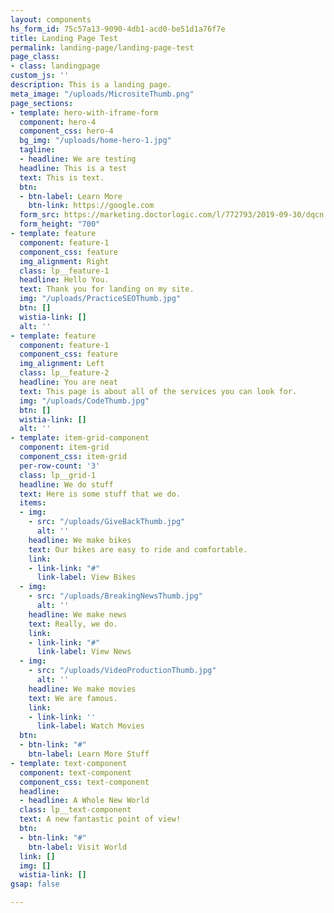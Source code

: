 ```yaml
---
layout: components
hs_form_id: 75c57a13-9090-4db1-acd0-be51d1a76f7e
title: Landing Page Test
permalink: landing-page/landing-page-test
page_class:
- class: landingpage
custom_js: ''
description: This is a landing page.
meta_image: "/uploads/MicrositeThumb.png"
page_sections:
- template: hero-with-iframe-form
  component: hero-4
  component_css: hero-4
  bg_img: "/uploads/home-hero-1.jpg"
  tagline:
  - headline: We are testing
  headline: This is a test
  text: This is text.
  btn:
  - btn-label: Learn More
    btn-link: https://google.com
  form_src: https://marketing.doctorlogic.com/l/772793/2019-09-30/dqcn
  form_height: "700"
- template: feature
  component: feature-1
  component_css: feature
  img_alignment: Right
  class: lp__feature-1
  headline: Hello You.
  text: Thank you for landing on my site.
  img: "/uploads/PracticeSEOThumb.jpg"
  btn: []
  wistia-link: []
  alt: ''
- template: feature
  component: feature-1
  component_css: feature
  img_alignment: Left
  class: lp__feature-2
  headline: You are neat
  text: This page is about all of the services you can look for.
  img: "/uploads/CodeThumb.jpg"
  btn: []
  wistia-link: []
  alt: ''
- template: item-grid-component
  component: item-grid
  component_css: item-grid
  per-row-count: '3'
  class: lp__grid-1
  headline: We do stuff
  text: Here is some stuff that we do.
  items:
  - img:
    - src: "/uploads/GiveBackThumb.jpg"
      alt: ''
    headline: We make bikes
    text: Our bikes are easy to ride and comfortable.
    link:
    - link-link: "#"
      link-label: View Bikes
  - img:
    - src: "/uploads/BreakingNewsThumb.jpg"
      alt: ''
    headline: We make news
    text: Really, we do.
    link:
    - link-link: "#"
      link-label: View News
  - img:
    - src: "/uploads/VideoProductionThumb.jpg"
      alt: ''
    headline: We make movies
    text: We are famous.
    link:
    - link-link: ''
      link-label: Watch Movies
  btn:
  - btn-link: "#"
    btn-label: Learn More Stuff
- template: text-component
  component: text-component
  component_css: text-component
  headline:
  - headline: A Whole New World
  class: lp__text-component
  text: A new fantastic point of view!
  btn:
  - btn-link: "#"
    btn-label: Visit World
  link: []
  img: []
  wistia-link: []
gsap: false

---
```

